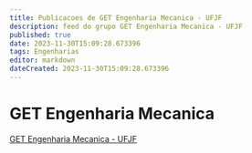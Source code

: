 ```yaml
---
title: Publicacoes de GET Engenharia Mecanica - UFJF 
description: feed do grupo GET Engenharia Mecanica - UFJF
published: true
date: 2023-11-30T15:09:28.673396
tags: Engenharias
editor: markdown
dateCreated: 2023-11-30T15:09:28.673396
---
```


# GET Engenharia Mecanica
[GET Engenharia Mecanica - UFJF](/grupo/231GETEngenhariaMecanicaUFJF.md)
